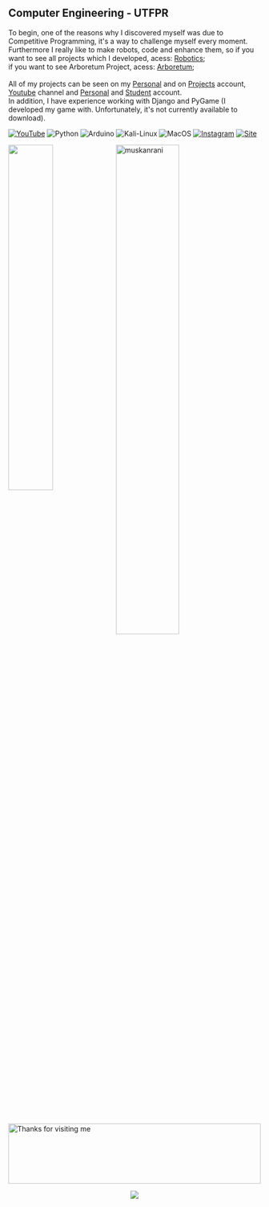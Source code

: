 
<h2> Computer Engineering - UTFPR </h2> 

To begin, one of the reasons why I discovered myself was due to Competitive Programming, it's a way to challenge myself every moment. Furthermore I really like to make robots, code and enhance them, so if you want to see all projects which I developed, acess: [Robotics](https://github.com/NicolasAuersvalt/projects/tree/main/cpp);<br>
if you want to see Arboretum Project, acess: [Arboretum](https://github.com/NicolasAuersvalt/UTFPR/tree/main/1%20Per%C3%ADodo/Lab_Eletr%C3%B4nica/Arboretum);<br>
<br>
All of my projects can be seen on my [Personal](https://www.instagram.com/nicolasauersvalt/) and on [Projects](https://www.instagram.com/nic.auersvalt/) account, [Youtube](https://www.youtube.com/watch?v=343yUzrjcDY&list=PLwC3YCyq5TS8iRgExZDwvfOmdV3E8IBbG) channel and [Personal](https://www.tinkercad.com/users/7UdW4nG4rjn) and [Student](https://www.tinkercad.com/users/2jIZLDbosYu-nicolas-auersvalt-marques) account. <br>
In addition, I have experience working with Django and PyGame (I developed my game with. Unfortunately, it's not currently available to download).

[![YouTube](https://img.shields.io/badge/YouTube-FF0000?style=for-the-badge&logo=youtube&logoColor=white)](https://www.youtube.com/c/Nicoau)
![Python](https://img.shields.io/badge/Python-14354C?style=for-the-badge&logo=python&logoColor=white)
![Arduino](https://img.shields.io/badge/Arduino-00979D?style=for-the-badge&logo=Arduino&logoColor=white)
![Kali-Linux](https://img.shields.io/badge/Kali_Linux-557C94?style=for-the-badge&logo=kali-linux&logoColor=white)
![MacOS](https://img.shields.io/badge/mac%20os-000000?style=for-the-badge&logo=apple&logoColor=white)
[![Instagram](https://img.shields.io/badge/Instagram-E4405F?style=for-the-badge&logo=instagram&logoColor=white)](https://www.instagram.com/nic.auersvalt/)
[![Site](https://img.shields.io/website-down-down-red-red/http/cv.lbesson.qc.to.svg)](https://nicolasauersvalt.herokuapp.com)
<br/> 

<a href="https://github.com/NicolasAuersvalt"><img align="left" width="42%" src="https://github-readme-stats.vercel.app/api/top-langs/?username=NicolasAuersvalt&layout=compact&theme=tokyonight" /></a>
<img width="50%" src="https://github-readme-streak-stats.herokuapp.com/?user=muskanrani&theme=tokyonight" alt="muskanrani" />
<br/>
<img height="120" alt="Thanks for visiting me" width="100%" src="https://raw.githubusercontent.com/BrunnerLivio/brunnerlivio/master/images/marquee.svg" />
<p align="center">
  <img src="https://capsule-render.vercel.app/api?type=waving&color=gradient&height=60&section=footer&width=100"/>
</p>
